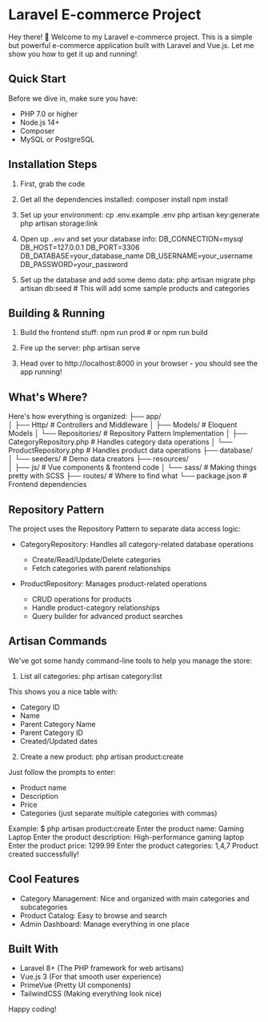 # Laravel E-commerce Project

Hey there! 👋 Welcome to my Laravel e-commerce project. This is a simple but powerful e-commerce application built with Laravel and Vue.js. Let me show you how to get it up and running!

## Quick Start

Before we dive in, make sure you have:
- PHP 7.0 or higher
- Node.js 14+
- Composer
- MySQL or PostgreSQL

## Installation Steps

1. First, grab the code

2. Get all the dependencies installed:
composer install
npm install

3. Set up your environment:
cp .env.example .env
php artisan key:generate
php artisan storage:link   

4. Open up `.env` and set your database info:
DB_CONNECTION=mysql
DB_HOST=127.0.0.1
DB_PORT=3306
DB_DATABASE=your_database_name
DB_USERNAME=your_username
DB_PASSWORD=your_password

5. Set up the database and add some demo data:
php artisan migrate
php artisan db:seed    # This will add some sample products and categories

## Building & Running

1. Build the frontend stuff:
npm run prod  # or npm run build

2. Fire up the server:
php artisan serve

3. Head over to http://localhost:8000 in your browser - you should see the app running!

## What's Where?

Here's how everything is organized:
├── app/                  
│   ├── Http/            # Controllers and Middleware
│   ├── Models/          # Eloquent Models
│   └── Repositories/    # Repository Pattern Implementation
│       ├── CategoryRepository.php  # Handles category data operations
│       └── ProductRepository.php   # Handles product data operations
├── database/            
│   └── seeders/         # Demo data creators
├── resources/           
│   ├── js/              # Vue components & frontend code
│   └── sass/            # Making things pretty with SCSS
├── routes/              # Where to find what
└── package.json         # Frontend dependencies

## Repository Pattern

The project uses the Repository Pattern to separate data access logic:

- CategoryRepository: Handles all category-related database operations
  - Create/Read/Update/Delete categories
  - Fetch categories with parent relationships

- ProductRepository: Manages product-related operations
  - CRUD operations for products
  - Handle product-category relationships
  - Query builder for advanced product searches

## Artisan Commands

We've got some handy command-line tools to help you manage the store:

1. List all categories:
php artisan category:list

This shows you a nice table with:
- Category ID
- Name
- Parent Category Name
- Parent Category ID
- Created/Updated dates

2. Create a new product:
php artisan product:create

Just follow the prompts to enter:
- Product name
- Description
- Price
- Categories (just separate multiple categories with commas)

Example:
$ php artisan product:create
Enter the product name: Gaming Laptop
Enter the product description: High-performance gaming laptop
Enter the product price: 1299.99
Enter the product categories: 1,4,7
Product created successfully!

## Cool Features

- Category Management: Nice and organized with main categories and subcategories
- Product Catalog: Easy to browse and search
- Admin Dashboard: Manage everything in one place

## Built With

- Laravel 8+ (The PHP framework for web artisans)
- Vue.js 3 (For that smooth user experience)
- PrimeVue (Pretty UI components)
- TailwindCSS (Making everything look nice)


Happy coding!
